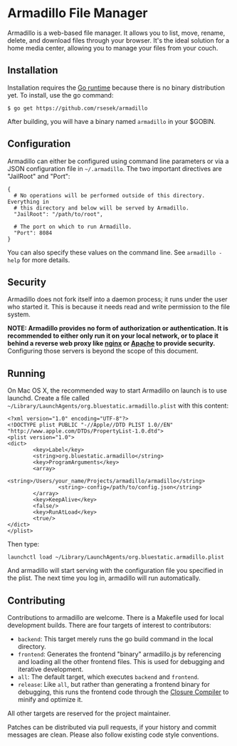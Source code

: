 # Armadillo File Manager

Armadillo is a web-based file manager. It allows you to list, move, rename,
delete, and download files through your browser. It's the ideal solution for a
home media center, allowing you to manage your files from your couch.

## Installation

Installation requires the [Go runtime](http://golang.org/doc/install) because
there is no binary distribution yet. To install, use the go command:

    $ go get https://github.com/rsesek/armadillo

After building, you will have a binary named `armadillo` in your $GOBIN.

## Configuration

Armadillo can either be configured using command line parameters or via a JSON
configuration file in `~/.armadillo`. The two important directives are
"JailRoot" and "Port":

    {
      # No operations will be performed outside of this directory. Everything in
      # this directory and below will be served by Armadillo.
      "JailRoot": "/path/to/root",

      # The port on which to run Armadillo.
      "Port": 8084
    }

You can also specify these values on the command line. See `armadillo -help` for
more details.

## Security

Armadillo does not fork itself into a daemon process; it runs under the user
who started it. This is because it needs read and write permission to the file
system.

**NOTE: Armadillo provides no form of authorization or authentication. It is
recommended to either only run it on your local network, or to place it behind
a reverse web proxy like [nginx](http://nginx.org) or
[Apache](http://httpd.apache.org) to provide security.** Configuring those
servers is beyond the scope of this document.

## Running

On Mac OS X, the recommended way to start Armadillo on launch is to use
launchd. Create a file called
`~/Library/LaunchAgents/org.bluestatic.armadillo.plist` with this content:

    <?xml version="1.0" encoding="UTF-8"?>
    <!DOCTYPE plist PUBLIC "-//Apple//DTD PLIST 1.0//EN" "http://www.apple.com/DTDs/PropertyList-1.0.dtd">
    <plist version="1.0">
    <dict>
            <key>Label</key>
            <string>org.bluestatic.armadillo</string>
            <key>ProgramArguments</key>
            <array>
                    <string>/Users/your_name/Projects/armadillo/armadillo</string>
                    <string>-config=/path/to/config.json</string>
            </array>
            <key>KeepAlive</key>
            <false/>
            <key>RunAtLoad</key>
            <true/>
    </dict>
    </plist>

Then type:

    launchctl load ~/Library/LaunchAgents/org.bluestatic.armadillo.plist

And armadillo will start serving with the configuration file you specified in
the plist. The next time you log in, armadillo will run automatically.

## Contributing

Contributions to armadillo are welcome. There is a Makefile used for local
development builds. There are four targets of interest to contributors:

* `backend`: This target merely runs the go build command in the local directory.
* `frontend`: Generates the frontend "binary" armadillo.js by referencing and
  loading all the other frontend files. This is used for debugging and iterative
  development.
* `all`: The default target, which executes `backend` and `frontend`.
* `release`: Like `all`, but rather than generating a frontend binary for
  debugging, this runs the frontend code through the
  [Closure Compiler](https://developers.google.com/closure/compiler/) to minify
  and optimize it.

All other targets are reserved for the project maintainer.

Patches can be distributed via pull requests, if your history and commit
messages are clean.  Please also follow existing code style conventions.
